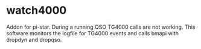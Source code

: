 # watch4000
Addon for pi-star. During a running QSO TG4000 calls are not working. This software monitors the logfile for TG4000 events and calls bmapi with dropdyn and dropqso.
